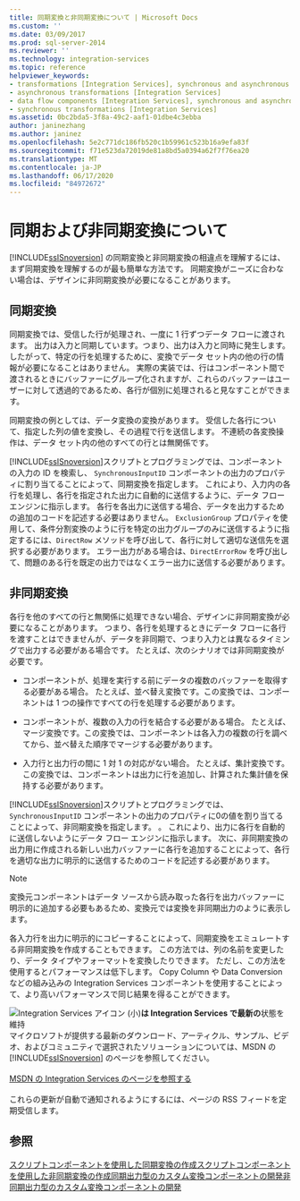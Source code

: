 ```yaml
---
title: 同期変換と非同期変換について | Microsoft Docs
ms.custom: ''
ms.date: 03/09/2017
ms.prod: sql-server-2014
ms.reviewer: ''
ms.technology: integration-services
ms.topic: reference
helpviewer_keywords:
- transformations [Integration Services], synchronous and asynchronous
- asynchronous transformations [Integration Services]
- data flow components [Integration Services], synchronous and asynchronous
- synchronous transformations [Integration Services]
ms.assetid: 0bc2bda5-3f8a-49c2-aaf1-01dbe4c3ebba
author: janinezhang
ms.author: janinez
ms.openlocfilehash: 5e2c771dc186fb520c1b59961c523b16a9efa83f
ms.sourcegitcommit: f71e523da72019de81a8bd5a0394a62f7f76ea20
ms.translationtype: MT
ms.contentlocale: ja-JP
ms.lasthandoff: 06/17/2020
ms.locfileid: "84972672"
---
```

# <a name="understanding-synchronous-and-asynchronous-transformations"></a>同期および非同期変換について
  [!INCLUDE[ssISnoversion](../includes/ssisnoversion-md.md)] の同期変換と非同期変換の相違点を理解するには、まず同期変換を理解するのが最も簡単な方法です。 同期変換がニーズに合わない場合は、デザインに非同期変換が必要になることがあります。

## <a name="synchronous-transformations"></a>同期変換
 同期変換では、受信した行が処理され、一度に 1 行ずつデータ フローに渡されます。 出力は入力と同期しています。つまり、出力は入力と同時に発生します。 したがって、特定の行を処理するために、変換でデータ セット内の他の行の情報が必要になることはありません。 実際の実装では、行はコンポーネント間で渡されるときにバッファーにグループ化されますが、これらのバッファーはユーザーに対して透過的であるため、各行が個別に処理されると見なすことができます。

 同期変換の例としては、データ変換の変換があります。 受信した各行について、指定した列の値を変換し、その過程で行を送信します。 不連続の各変換操作は、データ セット内の他のすべての行とは無関係です。

 [!INCLUDE[ssISnoversion](../includes/ssisnoversion-md.md)]スクリプトとプログラミングでは、コンポーネントの入力の ID を検索し、 `SynchronousInputID` コンポーネントの出力のプロパティに割り当てることによって、同期変換を指定します。 これにより、入力内の各行を処理し、各行を指定された出力に自動的に送信するように、データ フロー エンジンに指示します。 各行を各出力に送信する場合、データを出力するための追加のコードを記述する必要はありません。 `ExclusionGroup` プロパティを使用して、条件分割変換のように行を特定の出力グループのみに送信するように指定するには、`DirectRow` メソッドを呼び出して、各行に対して適切な送信先を選択する必要があります。 エラー出力がある場合は、`DirectErrorRow` を呼び出して、問題のある行を既定の出力ではなくエラー出力に送信する必要があります。

## <a name="asynchronous-transformations"></a>非同期変換
 各行を他のすべての行と無関係に処理できない場合、デザインに非同期変換が必要になることがあります。 つまり、各行を処理するときにデータ フローに各行を渡すことはできませんが、データを非同期で、つまり入力とは異なるタイミングで出力する必要がある場合です。 たとえば、次のシナリオでは非同期変換が必要です。

-   コンポーネントが、処理を実行する前にデータの複数のバッファーを取得する必要がある場合。 たとえば、並べ替え変換です。この変換では、コンポーネントは 1 つの操作ですべての行を処理する必要があります。

-   コンポーネントが、複数の入力の行を結合する必要がある場合。 たとえば、マージ変換です。この変換では、コンポーネントは各入力の複数の行を調べてから、並べ替えた順序でマージする必要があります。

-   入力行と出力行の間に 1 対 1 の対応がない場合。 たとえば、集計変換です。この変換では、コンポーネントは出力に行を追加し、計算された集計値を保持する必要があります。

 [!INCLUDE[ssISnoversion](../includes/ssisnoversion-md.md)]スクリプトとプログラミングでは、 `SynchronousInputID` コンポーネントの出力のプロパティに0の値を割り当てることによって、非同期変換を指定します。 。 これにより、出力に各行を自動的に送信しないようにデータ フロー エンジンに指示します。 次に、非同期変換の出力用に作成される新しい出力バッファーに各行を追加することによって、各行を適切な出力に明示的に送信するためのコードを記述する必要があります。

> [!NOTE]
>  変換元コンポーネントはデータ ソースから読み取った各行を出力バッファーに明示的に追加する必要もあるため、変換元では変換を非同期出力のように表示します。

 各入力行を出力に明示的にコピーすることによって、同期変換をエミュレートする非同期変換を作成することもできます。 この方法では、列の名前を変更したり、データ タイプやフォーマットを変換したりできます。 ただし、この方法を使用するとパフォーマンスは低下します。 Copy Column や Data Conversion などの組み込みの Integration Services コンポーネントを使用することによって、より高いパフォーマンスで同じ結果を得ることができます。

![Integration Services アイコン (小)](media/dts-16.gif "Integration Services のアイコン (小)")**は Integration Services で最新の**状態を維持  <br /> マイクロソフトが提供する最新のダウンロード、アーティクル、サンプル、ビデオ、およびコミュニティで選択されたソリューションについては、MSDN の [!INCLUDE[ssISnoversion](../includes/ssisnoversion-md.md)] のページを参照してください。<br /><br /> [MSDN の Integration Services のページを参照する](https://go.microsoft.com/fwlink/?LinkId=136655)<br /><br /> これらの更新が自動で通知されるようにするには、ページの RSS フィードを定期受信します。

## <a name="see-also"></a>参照
 [スクリプトコンポーネントを使用した同期変換の作成](data-flow/transformations/script-component.md)[スクリプトコンポーネントを使用した非同期変換の作成](extending-packages-scripting-data-flow-script-component-types/creating-an-asynchronous-transformation-with-the-script-component.md)[同期出力型のカスタム変換コンポーネントの開発](extending-packages-custom-objects-data-flow-types/developing-a-custom-transformation-component-with-synchronous-outputs.md)[非同期出力型のカスタム変換コンポーネントの開発](extending-packages-custom-objects-data-flow-types/developing-a-custom-transformation-component-with-asynchronous-outputs.md)


